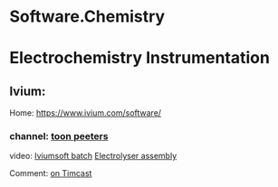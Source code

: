 # Software.Chemistry
# Electrochemistry Instrumentation
## Ivium:
Home: https://www.ivium.com/software/
### channel: [toon peeters](https://www.youtube.com/channel/UCiu-AmjV7j7P7vB12LvvopQ)

video: [Iviumsoft batch](https://youtu.be/WESblOgm3HM) [Electrolyser assembly](https://youtu.be/5ZXQmHEJq5w)

Comment: [on Timcast](https://www.youtube.com/watch?v=LesovOw1zZo&lc=UgzTlNzSD5dUMa3Meet4AaABAg)
